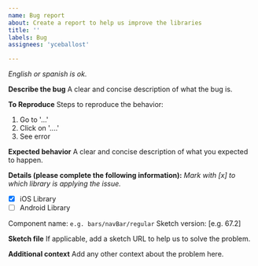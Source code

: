 ```yaml
---
name: Bug report
about: Create a report to help us improve the libraries
title: ''
labels: Bug
assignees: 'yceballost'

---
```

_English or spanish is ok._

**Describe the bug**
A clear and concise description of what the bug is.

**To Reproduce**
Steps to reproduce the behavior:
1. Go to '...'
2. Click on '....'
3. See error

**Expected behavior**
A clear and concise description of what you expected to happen.

**Details (please complete the following information):**
_Mark with [x] to which library is applying the issue._
- [x] iOS Library 
- [ ] Android Library

Component name: `e.g. bars/navBar/regular`
Sketch version: [e.g. 67.2]

**Sketch file**
If applicable, add a sketch URL to help us to solve the problem.

**Additional context**
Add any other context about the problem here.
